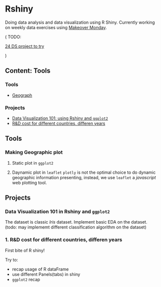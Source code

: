 # Rshiny
Doing data analysis and data visualization using R Shiny. Currently working on weekly data exercises using [Makeover Monday](http://www.makeovermonday.co.uk/data/).

( TODO:

[24 DS project to try](https://www.analyticsvidhya.com/blog/2018/05/24-ultimate-data-science-projects-to-boost-your-knowledge-and-skills/)

)

## Content: Tools
### Tools
- [Geograph](#geo)


### Projects
- [Data Visualization 101: using Rshiny and `ggplot2`](#demo)
- [R&D cost for different countries, differen years](#R&D)

## Tools
<a id='geo'></a>
### Making Geographic plot
1. Static plot in `ggplot2`

2. Daynamic plot in `leaflet`
`plotly` is not the optimal choice to do dynamic geographic information presenting, instead, we use `leaflet` a *javascript* web plotting tool.


## Projects
<a id ='demo'></a>
### Data Visualization 101 in Rshiny and `ggplot2`
The dataset is classic *Iris* dataset. Implement basic EDA on the dataset. (todo: may implememt different classification algorithm on the dataset)


<a id='R&D'></a>
### 1. R&D cost for different countries, differen years
First bite of R shiny! 

Try to:
- recap usage of R dataFrame
- use different Panels(tabs) in shiny
- `ggplot2` recap
